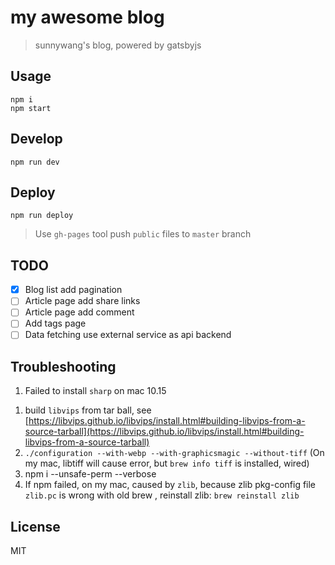 # my awesome blog

> sunnywang's blog, powered by gatsbyjs

## Usage

```
npm i
npm start
```

## Develop

```
npm run dev
```

## Deploy

```shell script
npm run deploy
```

> Use `gh-pages` tool push `public` files to `master` branch

## TODO

- [x] Blog list add pagination
- [ ] Article page add share links
- [ ] Article page add comment
- [ ] Add tags page
- [ ] Data fetching use external service as api backend

## Troubleshooting

1. Failed to install `sharp` on mac 10.15

1) build `libvips` from tar ball,
   see [https://libvips.github.io/libvips/install.html#building-libvips-from-a-source-tarball](https://libvips.github.io/libvips/install.html#building-libvips-from-a-source-tarball)
2) `./configuration --with-webp --with-graphicsmagic --without-tiff`
   (On my mac, libtiff will cause error, but `brew info tiff` is installed, wired)
3) npm i --unsafe-perm --verbose
4) If npm failed, on my mac, caused by `zlib`, because zlib pkg-config file `zlib.pc` is wrong with old brew
   , reinstall zlib: `brew reinstall zlib`

## License

MIT
